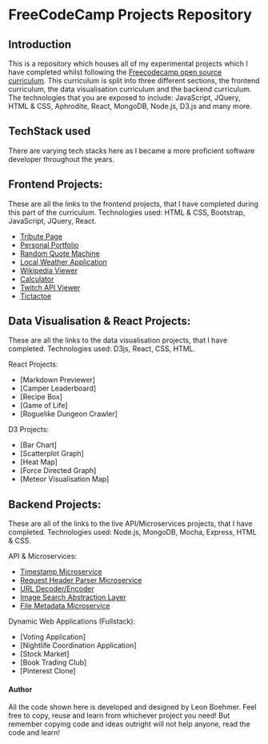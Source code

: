 # FreeCodeCamp Projects Repository

## Introduction
This is a repository which houses all of my experimental projects which I have completed whilst following the [Freecodecamp open source curriculum](https://www.freecodecamp.com). This curriculum is split into three different sections, the frontend curriculum, the data visualisation curriculum and the backend curriculum. The technologies that you are exposed to include: JavaScript, JQuery, HTML & CSS, Aphrodite, React, MongoDB, Node.js, D3.js and many more.

## TechStack used

There are varying tech stacks here as I became a more proficient software developer throughout the years. 

## Frontend Projects:
These are all the links to the frontend projects, that I have completed during this part of the curriculum. Technologies used: HTML & CSS, Bootstrap, JavaScript, JQuery, React.

- [Tribute Page](http://tribute-leon.surge.sh/)
- [Personal Portfolio](http://portfolio-leon.surge.sh/)
- [Random Quote Machine](http://randomquotemachine.mortuie.com/)
- [Local Weather Application](http://localweather.mortuie.com/)
- [Wikipedia Viewer](http://wikipediaviewer.mortuie.com/)
- [Calculator](http://calculator.mortuie.com/)
- [Twitch API Viewer](http://twitchapi.mortuie.com/)
- [Tictactoe](http://tictactoe.mortuie.com)

## Data Visualisation & React Projects: 
These are all the links to the data visualisation projects, that I have completed. Technologies used: D3js, React, CSS, HTML.

React Projects:
- [Markdown Previewer]
- [Camper Leaderboard]
- [Recipe Box]
- [Game of Life]
- [Roguelike Dungeon Crawler]

D3 Projects:
- [Bar Chart]
- [Scatterplot Graph]
- [Heat Map]
- [Force Directed Graph]
- [Meteor Visualisation Map]

## Backend Projects:
These are all of the links to the live API/Microservices projects, that I have completed. Technologies used: Node.js, MongoDB, Mocha, Express, HTML & CSS.

API & Microservices:
- [Timestamp Microservice](https://damp-thicket-24709.herokuapp.com/)
- [Request Header Parser Microservice](https://fierce-brook-48467.herokuapp.com/)
- [URL Decoder/Encoder](https://dry-headland-15859.herokuapp.com/)
- [Image Search Abstraction Layer](https://aqueous-reaches-46032.herokuapp.com/)
- [File Metadata Microservice](https://limitless-bayou-36453.herokuapp.com/)


Dynamic Web Applications (Fullstack):
- [Voting Application]
- [Nightlife Coordination Application]
- [Stock Market]
- [Book Trading Club]
- [Pinterest Clone]

#### Author
All the code shown here is developed and designed by Leon Boehmer. Feel free to copy, reuse and learn from whichever project you need! But remember copying code and ideas outright will not help anyone, read the code and learn!
